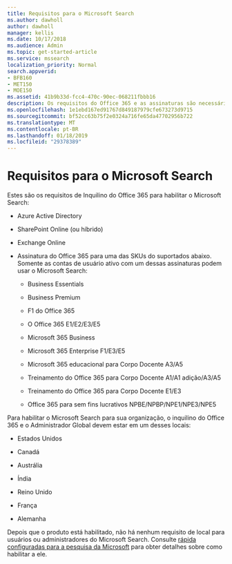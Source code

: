 ```yaml
---
title: Requisitos para o Microsoft Search
ms.author: dawholl
author: dawholl
manager: kellis
ms.date: 10/17/2018
ms.audience: Admin
ms.topic: get-started-article
ms.service: mssearch
localization_priority: Normal
search.appverid:
- BFB160
- MET150
- MOE150
ms.assetid: 41b9b33d-fcc4-470c-90ec-068211fbbb16
description: Os requisitos do Office 365 e as assinaturas são necessárias para habilitar o Microsoft Search
ms.openlocfilehash: 1e1ebd167ed91767d849187979cfe673273d9715
ms.sourcegitcommit: bf52cc63b75f2e0324a716fe65da47702956b722
ms.translationtype: MT
ms.contentlocale: pt-BR
ms.lasthandoff: 01/18/2019
ms.locfileid: "29378389"
---
```

# <a name="requirements-for-microsoft-search"></a>Requisitos para o Microsoft Search

Estes são os requisitos de Inquilino do Office 365 para habilitar o Microsoft Search: 
  
- Azure Active Directory
    
- SharePoint Online (ou híbrido)
    
- Exchange Online
    
- Assinatura do Office 365 para uma das SKUs do suportados abaixo. Somente as contas de usuário ativo com um dessas assinaturas podem usar o Microsoft Search:
    
  - Business Essentials
    
  - Business Premium
    
  - F1 do Office 365
    
  - O Office 365 E1/E2/E3/E5
    
  - Microsoft 365 Business
    
  - Microsoft 365 Enterprise F1/E3/E5
    
  - Microsoft 365 educacional para Corpo Docente A3/A5
    
  - Treinamento do Office 365 para Corpo Docente A1/A1 adição/A3/A5
    
  - Treinamento do Office 365 para Corpo Docente E1/E3
    
  - Office 365 para sem fins lucrativos NPBE/NPBP/NPE1/NPE3/NPE5
    
Para habilitar o Microsoft Search para sua organização, o inquilino do Office 365 e o Administrador Global devem estar em um desses locais:
  
- Estados Unidos
    
- Canadá
    
- Austrália
    
- Índia
    
- Reino Unido
    
- França
    
- Alemanha
    
Depois que o produto está habilitado, não há nenhum requisito de local para usuários ou administradores do Microsoft Search. Consulte [rápida configuradas para a pesquisa da Microsoft](quick-set-up.md) para obter detalhes sobre como habilitar a ele. 

  

